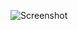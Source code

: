 ![Screenshot](https://raw.githubusercontent.com/Cryakl/Ultimate-RAT-Collection/refs/heads/main/Bifrost/Bifrost%20v1.1/Screenshot.png)
